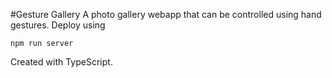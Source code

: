#Gesture Gallery
A photo gallery webapp that can be controlled using hand gestures. Deploy using
```
npm run server
```
Created with TypeScript.
